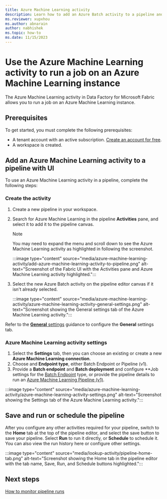 ```yaml
---
title: Azure Machine Learning activity
description: Learn how to add an Azure Batch activity to a pipeline and use it to connect to an Azure Machine Learning instance and run a command.
ms.reviewer: xupxhou
ms.author: abnarain
author: nabhishek
ms.topic: how-to
ms.date: 11/15/2023
---
```


# Use the Azure Machine Learning activity to run a job on an Azure Machine Learning instance

The Azure Machine Learning activity in Data Factory for Microsoft Fabric allows you to run a job on an Azure Machine Learning instance.

## Prerequisites

To get started, you must complete the following prerequisites:

- A tenant account with an active subscription. [Create an account for free](../get-started/fabric-trial.md).
- A workspace is created.

## Add an Azure Machine Learning activity to a pipeline with UI

To use an Azure Machine Learning activity in a pipeline, complete the following steps:

### Create the activity

1. Create a new pipeline in your workspace.
1. Search for Azure Machine Learning in the pipeline **Activities** pane, and select it to add it to the pipeline canvas.

   > [!NOTE]
   > You may need to expand the menu and scroll down to see the Azure Machine Learning activity as highlighted in following the screenshot.

   :::image type="content" source="media/azure-machine-learning-activity/add-azure-machine-learning-activity-to-pipeline.png" alt-text="Screenshot of the Fabric UI with the Activities pane and Azure Machine Learning activity highlighted.":::

1. Select the new Azure Batch activity on the pipeline editor canvas if it isn't already selected.

   :::image type="content" source="media/azure-machine-learning-activity/azure-machine-learning-activity-general-settings.png" alt-text="Screenshot showing the General settings tab of the Azure Machine Learning activity.":::

Refer to the [**General** settings](activity-overview.md#general-settings) guidance to configure the **General** settings tab.

### Azure Machine Learning activity settings

1. Select the **Settings** tab, then you can choose an existing or create a new **Azure Machine Learning connection**. 
1. Choose and **Endpoint type**, either Batch Endpoint or Pipeline (v1).
1. Provide a **Batch endpoint** and **Batch deployment** and configure **Job settings for the [Batch Endpoint](/azure/machine-learning/concept-endpoints-batch) type, or provide the pipeline details to run an [Azure Machine Learning Pipeline (v1)](/azure/machine-learning/concept-ml-pipelines).

:::image type="content" source="media/azure-machine-learning-activity/azure-machine-learning-activity-settings.png" alt-text="Screenshot showing the Settings tab of the Azure Machine Learning activity.":::

## Save and run or schedule the pipeline

After you configure any other activities required for your pipeline, switch to the **Home** tab at the top of the pipeline editor, and select the save button to save your pipeline. Select **Run** to run it directly, or **Schedule** to schedule it. You can also view the run history here or configure other settings.

:::image type="content" source="media/lookup-activity/pipeline-home-tab.png" alt-text="Screenshot showing the Home tab in the pipeline editor with the tab name, Save, Run, and Schedule buttons highlighted.":::

## Next steps

[How to monitor pipeline runs](monitor-pipeline-runs.md)